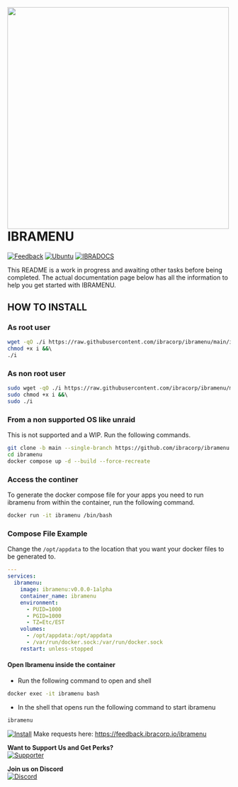 <a href="https://ibramenu.io"><img src="/ibramenu-logo.png" align="left" height="500" width="500" ></a>

# IBRAMENU

[![Feedback](https://img.shields.io/badge/IBRAMENU-Feedback-brightgreen?style=plastic)](https://feedback.ibracorp.io/ibramenu)
[![Ubuntu](https://img.shields.io/badge/Works%20best%20with-Ubuntu-E95420?style=plastic&logo=ubuntu&logoColor=white)](https://ubuntu.com)
[![IBRADOCS](https://img.shields.io/badge/IBRA-Docs-blue?style=plastic)](https://docs.ibracorp.io)

This README is a work in progress and awaiting other tasks before being completed.
The actual documentation page below has all the information to help you get started with IBRAMENU.

## HOW TO INSTALL

### As root user

```bash
wget -qO ./i https://raw.githubusercontent.com/ibracorp/ibramenu/main/ibrainit.sh &&\ 
chmod +x i &&\ 
./i
```

### As non root user

``` bash
sudo wget -qO ./i https://raw.githubusercontent.com/ibracorp/ibramenu/main/ibrainit.sh &&\ 
sudo chmod +x i &&\ 
sudo ./i
```

### From a non supported OS like unraid

This is not supported and a WIP. Run the following commands.

```bash
git clone -b main --single-branch https://github.com/ibracorp/ibramenu.git
cd ibramenu
docker compose up -d --build --force-recreate
```

### Access the continer

To generate the docker compose file for your apps you need to run ibramenu from within the container, run the following command.

```bash
docker run -it ibramenu /bin/bash
```

### Compose File Example

Change the `/opt/appdata` to the location that you want your docker files to be generated to.

```yaml
---
services:
  ibramenu:
    image: ibramenu:v0.0.0-1alpha
    container_name: ibramenu
    environment:
      - PUID=1000
      - PGID=1000
      - TZ=Etc/EST
    volumes:
      - /opt/appdata:/opt/appdata
      - /var/run/docker.sock:/var/run/docker.sock
    restart: unless-stopped
```
#### Open Ibramenu inside the container
- Run the following command to open and shell

```sh
docker exec -it ibramenu bash
```
- In the shell that opens run the following command to start ibramenu

```sh
ibramenu
```




[![Install](https://img.shields.io/badge/Install-IBRAMENU-brightgreen?style=plastic)](https://docs.ibracorp.io/ibramenu)
Make requests here: <https://feedback.ibracorp.io/ibramenu>

**Want to Support Us and Get Perks?** <br>
[![Supporter](https://img.shields.io/badge/Become%20a-Supporter-brightgreen?style=plastic)](https://ibramenu.io/store/)

**Join us on Discord** <br>
[![Discord](https://img.shields.io/discord/595508571135803403?label=Discord&logo=Discord&style=plastic)](https://i.ibracorp.io/discord)
